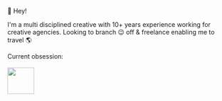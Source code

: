 👋 Hey!

I'm a multi disciplined creative with 10+ years experience working for creative agencies.
Looking to branch 😉 off & freelance enabling me to travel 🌎

Current obsession: <br> <br>
<img width="60" src="https://kolor-studios.ams3.cdn.digitaloceanspaces.com/KolorStudios/Assets/Github-Icons/obsidian-light.svg"></img>


<!---
Liam-Gillman/Liam-Gillman is a ✨ special ✨ repository because its `README.md` (this file) appears on your GitHub profile.
You can click the Preview link to take a look at your changes.
--->
